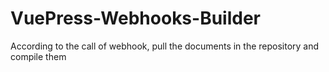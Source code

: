 # VuePress-Webhooks-Builder
According to the call of webhook, pull the documents in the repository and compile them

